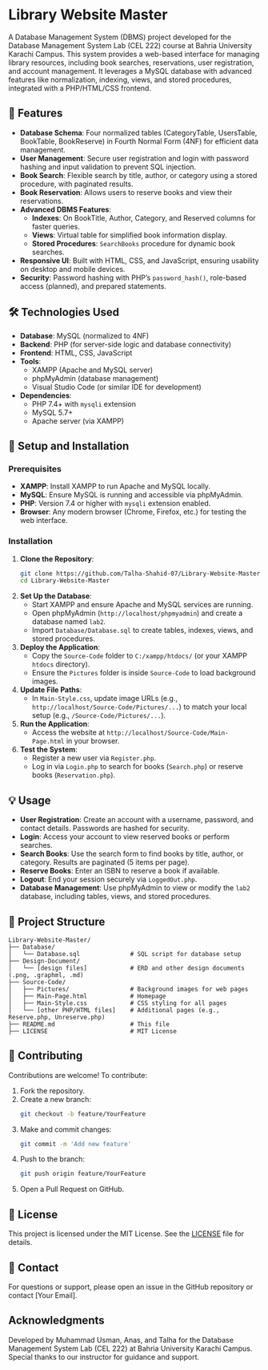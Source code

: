 # Library Website Master

A Database Management System (DBMS) project developed for the Database Management System Lab (CEL 222) course at Bahria University Karachi Campus. This system provides a web-based interface for managing library resources, including book searches, reservations, user registration, and account management. It leverages a MySQL database with advanced features like normalization, indexing, views, and stored procedures, integrated with a PHP/HTML/CSS frontend.

## 🌟 Features
- **Database Schema**: Four normalized tables (CategoryTable, UsersTable, BookTable, BookReserve) in Fourth Normal Form (4NF) for efficient data management.
- **User Management**: Secure user registration and login with password hashing and input validation to prevent SQL injection.
- **Book Search**: Flexible search by title, author, or category using a stored procedure, with paginated results.
- **Book Reservation**: Allows users to reserve books and view their reservations.
- **Advanced DBMS Features**:
  - **Indexes**: On BookTitle, Author, Category, and Reserved columns for faster queries.
  - **Views**: Virtual table for simplified book information display.
  - **Stored Procedures**: `SearchBooks` procedure for dynamic book searches.
- **Responsive UI**: Built with HTML, CSS, and JavaScript, ensuring usability on desktop and mobile devices.
- **Security**: Password hashing with PHP’s `password_hash()`, role-based access (planned), and prepared statements.

## 🛠️ Technologies Used
- **Database**: MySQL (normalized to 4NF)
- **Backend**: PHP (for server-side logic and database connectivity)
- **Frontend**: HTML, CSS, JavaScript
- **Tools**:
  - XAMPP (Apache and MySQL server)
  - phpMyAdmin (database management)
  - Visual Studio Code (or similar IDE for development)
- **Dependencies**:
  - PHP 7.4+ with `mysqli` extension
  - MySQL 5.7+
  - Apache server (via XAMPP)

## 🚀 Setup and Installation

### Prerequisites
- **XAMPP**: Install XAMPP to run Apache and MySQL locally.
- **MySQL**: Ensure MySQL is running and accessible via phpMyAdmin.
- **PHP**: Version 7.4 or higher with `mysqli` extension enabled.
- **Browser**: Any modern browser (Chrome, Firefox, etc.) for testing the web interface.

### Installation
1. **Clone the Repository**:
   ```bash
   git clone https://github.com/Talha-Shahid-07/Library-Website-Master.git
   cd Library-Website-Master
   ```
2. **Set Up the Database**:
   - Start XAMPP and ensure Apache and MySQL services are running.
   - Open phpMyAdmin (`http://localhost/phpmyadmin`) and create a database named `lab2`.
   - Import `Database/Database.sql` to create tables, indexes, views, and stored procedures.
3. **Deploy the Application**:
   - Copy the `Source-Code` folder to `C:/xampp/htdocs/` (or your XAMPP `htdocs` directory).
   - Ensure the `Pictures` folder is inside `Source-Code` to load background images.
4. **Update File Paths**:
   - In `Main-Style.css`, update image URLs (e.g., `http://localhost/Source-Code/Pictures/...`) to match your local setup (e.g., `/Source-Code/Pictures/...`).
5. **Run the Application**:
   - Access the website at `http://localhost/Source-Code/Main-Page.html` in your browser.
6. **Test the System**:
   - Register a new user via `Register.php`.
   - Log in via `Login.php` to search for books (`Search.php`) or reserve books (`Reservation.php`).

## 💡 Usage
- **User Registration**: Create an account with a username, password, and contact details. Passwords are hashed for security.
- **Login**: Access your account to view reserved books or perform searches.
- **Search Books**: Use the search form to find books by title, author, or category. Results are paginated (5 items per page).
- **Reserve Books**: Enter an ISBN to reserve a book if available.
- **Logout**: End your session securely via `LoggedOut.php`.
- **Database Management**: Use phpMyAdmin to view or modify the `lab2` database, including tables, views, and stored procedures.

## 📂 Project Structure
```
Library-Website-Master/
├── Database/
│   └── Database.sql              # SQL script for database setup
├── Design-Document/
│   └── [design files]            # ERD and other design documents (.png, .graphml, .md)
├── Source-Code/
│   ├── Pictures/                 # Background images for web pages
│   ├── Main-Page.html            # Homepage
│   ├── Main-Style.css            # CSS styling for all pages
│   └── [other PHP/HTML files]    # Additional pages (e.g., Reserve.php, Unreserve.php)
├── README.md                     # This file
├── LICENSE                       # MIT License
```

## 🤝 Contributing
Contributions are welcome! To contribute:
1. Fork the repository.
2. Create a new branch:
   ```bash
   git checkout -b feature/YourFeature
   ```
3. Make and commit changes:
   ```bash
   git commit -m 'Add new feature'
   ```
4. Push to the branch:
   ```bash
   git push origin feature/YourFeature
   ```
5. Open a Pull Request on GitHub.

## 📄 License
This project is licensed under the MIT License. See the [LICENSE](LICENSE) file for details.

## 📧 Contact
For questions or support, please open an issue in the GitHub repository or contact [Your Email].

## Acknowledgments
Developed by Muhammad Usman, Anas, and Talha for the Database Management System Lab (CEL 222) at Bahria University Karachi Campus. Special thanks to our instructor for guidance and support.

